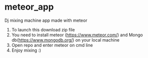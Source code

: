 # meteor_app
Dj mixing machine app made with meteor
1) To launch this download zip file
2) You need to install meteor (https://www.meteor.com/) and Mongo db(https://www.mongodb.org/) on your local machine
3) Open repo and enter meteor on cmd line
4) Enjoy mixing :)

